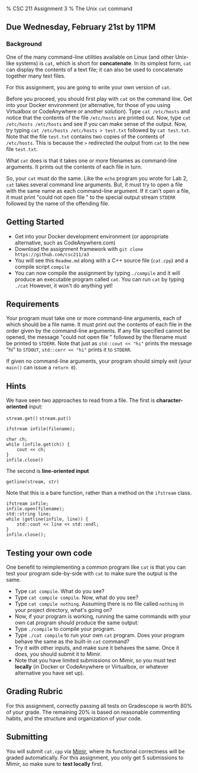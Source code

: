 % CSC 211 Assignment 3
% The Unix `cat` command

## Due Wednesday, February 21st by 11PM

### Background

One of the many command-line utilities available on Linux (and other Unix-like systems) is `cat`, which is short for **concatenate**. In its simplest form, `cat` can display the contents of a text file; it can also be used to concatenate together many text files.

For this assignment, you are going to write your own version of `cat`.

Before you proceed, you should first play with `cat` on the command line. Get into your Docker environment (or alternative, for those of you using Virtualbox or CodeAnywhere or another solution). Type `cat /etc/hosts` and notice that the contents of the file `/etc/hosts` are printed out. Now, type `cat /etc/hosts /etc/hosts` and see if you can make sense of the output. Now, try typing `cat /etc/hosts /etc/hosts > test.txt` followed by `cat test.txt`. Note that the file `test.txt` contains two copies of the contents of `/etc/hosts`. This is because the `>` redirected the output from `cat` to the new file `test.txt`.

What `cat` does is that it takes one or more filenames as command-line arguments. It prints out the contents of each file in turn. 

So, your `cat` must do the same. Like the `echo` program you wrote for Lab 2, `cat` takes several command line arguments. But, it must try to open a file with the same name as each command-line argument. If it can't open a file, it must print "could not open file " to the special output stream `STDERR` followed by the name of the offending file.


## Getting Started

- Get into your Docker development environment (or appropriate alternative, such as CodeAnywhere.com)
- Download the assignment framework with `git clone https://github.com/csc211/a3`
- You will see this `Readme.md` along with a C++ source file (`cat.cpp`) and a compile script `compile`
- You can now compile the assignment by typing `./compile` and it will produce an executable program called `cat`. You can run `cat` by typing `./cat` However, it won't do anything yet!

## Requirements

Your program must take one or more command-line arguments, each of which should be a file name. It must print out the contents of each file in the order given by the command-line arguments. If any file specified cannot be opened, the message "could not open file " followed by the filename must be printed to `STDERR`. Note that just as `std::cout << "hi"` prints the message "hi" to `STDOUT`, `std::cerr << "hi"` prints it to `STDERR`.

If given no command-line arguments, your program should simply exit (your `main()` can issue a `return 0`).

## Hints

We have seen two approaches to read from a file. The first is **character-oriented** input:

`stream.get()`
`stream.put()`

```
ifstream infile(filename);

char ch;
while (infile.get(ch)) {
	cout << ch;
}
infile.close()

```

The second is **line-oriented input**

`getline(stream, str)`

Note that this is a bare function, rather than a method on the `ifstream` class.

```
ifstream infile;
infile.open(filename);
std::string line;
while (getline(infile, line)) {
	std::cout << line << std::endl;
}
infile.close();
```
## Testing your own code

One benefit to reimplementing a common program like `cat` is that you can test your program side-by-side with `cat` to make sure the output is the same.

- Type `cat compile`. What do you see?
- Type `cat compile compile`. Now, what do you see?
- Type `cat compile nothing`. Assuming there is no file called `nothing` in your project directory, what's going on?
- Now, if your program is working, running the same commands with your own cat program should produce the same output:
- Type `./compile` to compile your program.
- Type `./cat compile` to run your own `cat` program. Does your program behave the same as the built-in `cat` command?
- Try it with other inputs, and make sure it behaves the same. Once it does, you should submit it to Mimir.
- Note that you have limited submissions on Mimir, so you must test **locally** (in Docker or CodeAnywhere or Virtualbox, or whatever alternative you have set up).

## Grading Rubric

For this assignment, correctly passing all tests on Gradescope is worth 80% of your grade. The remaining 20% is based on reasonable commenting habits, and the structure and organization of your code.


## Submitting

You will submit `cat.cpp` via [Mimir,](https://mimir.io/) where its functional correctness will be graded automatically.
For this assignment, you only get 5 submissions to Mimir, so make sure to **test locally** first.

